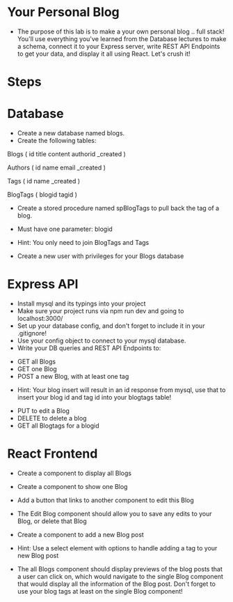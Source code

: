 # Your Personal Blog
* The purpose of this lab is to make a your own personal blog .. full stack! You'll use everything you've learned from the Database lectures to make a schema, connect it to your Express server, write REST API Endpoints to get your data, and display it all using React. Let's crush it!

# Steps

# Database
* Create a new database named blogs.
* Create the following tables:

Blogs (
   id
   title
   content
   authorid
   _created
) 

Authors (
   id
   name
   email
   _created
)

Tags (
   id
   name
   _created
) 

BlogTags (
   blogid 
   tagid
)

* Create a stored procedure named spBlogTags to pull back the tag of a blog.
* Must have one parameter: blogid

* Hint: You only need to join BlogTags and Tags

* Create a new user with privileges for your Blogs database

# Express API

* Install mysql and its typings into your project
* Make sure your project runs via npm run dev and going to localhost:3000/
* Set up your database config, and don't forget to include it in your .gitignore!
* Use your config object to connect to your mysql database.
* Write your DB queries and REST API Endpoints to:
- GET all Blogs
- GET one Blog
- POST a new Blog, with at least one tag

* Hint: Your blog insert will result in an id response from mysql, use that to insert your blog id and tag id into your blogtags table!

- PUT to edit a Blog
- DELETE to delete a blog
- GET all Blogtags for a blogid

# React Frontend

* Create a component to display all Blogs
* Create a component to show one Blog
* Add a button that links to another component to edit this Blog
* The Edit Blog component should allow you to save any edits to your Blog, or delete that Blog
* Create a component to add a new Blog post

* Hint: Use a select element with options to handle adding a tag to your new Blog post

* The all Blogs component should display previews of the blog posts that a user can click on, which would navigate to the single Blog component that would display all the information of the Blog post. Don't forget to use your blog tags at least on the single Blog component!
